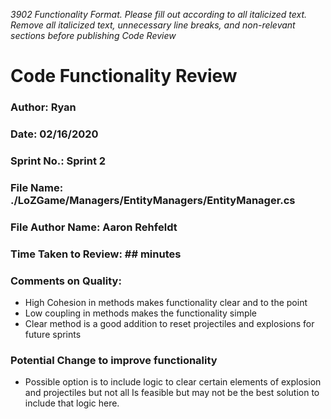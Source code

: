 _3902 Functionality Format. Please fill out according to all italicized text. Remove all italicized text, unnecessary line breaks, and non-relevant sections before publishing Code Review_

# Code Functionality Review

### Author: Ryan

### Date: 02/16/2020

### Sprint No.: Sprint 2

### File Name: ./LoZGame/Managers/EntityManagers/EntityManager.cs

### File Author Name: Aaron Rehfeldt

### Time Taken to Review: ## minutes

### Comments on Quality:
- High Cohesion in methods makes functionality clear and to the point 
- Low coupling in methods makes the functionality simple
- Clear method is a good addition to reset projectiles and explosions for future sprints

### Potential Change to improve functionality
- Possible option is to include logic to clear certain elements of explosion and projectiles but not all
Is feasible but may not be the best solution to include that logic here. 
